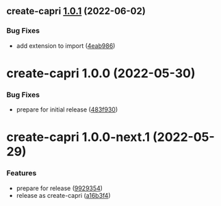 ## create-capri [1.0.1](https://github.com/capri-js/capri/compare/create-capri@1.0.0...create-capri@1.0.1) (2022-06-02)


### Bug Fixes

* add extension to import ([4eab986](https://github.com/capri-js/capri/commit/4eab986d834691786a880a53d829143cfb69e1a1))

# create-capri 1.0.0 (2022-05-30)


### Bug Fixes

* prepare for initial release ([483f930](https://github.com/capri-js/capri/commit/483f9300986faba9cdd1d47f85b6e7173c11a797))

# create-capri 1.0.0-next.1 (2022-05-29)


### Features

* prepare for release ([9929354](https://github.com/capri-js/capri/commit/9929354de8f7f4b732dfe66fb1ca9e165bc53deb))
* release as create-capri ([a16b3f4](https://github.com/capri-js/capri/commit/a16b3f43c6f05b5edd5d9837926d5a2c7de20366))
